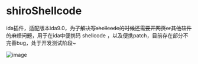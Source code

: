 # shiroShellcode

ida插件，适配版本ida9.0，~~为了解决写shellcode的时候还需要开网页or其他软件的麻烦问题~~，用于在ida中便携码 shellcode ，以及便携patch，目前存在部分不完善bug，处于开发测试阶段~

![image](https://github.com/user-attachments/assets/ed3a4ae6-740d-4881-89f7-0d8638b23fce)
